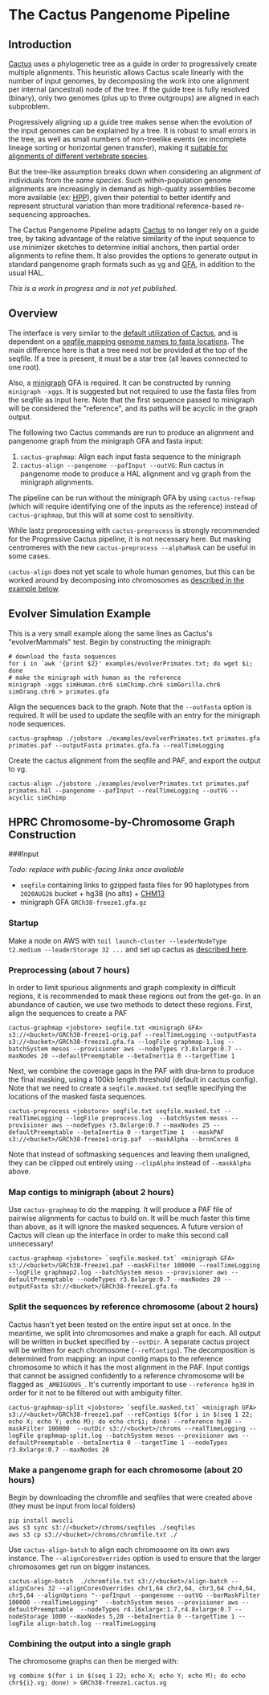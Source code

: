 The Cactus Pangenome Pipeline
===

## Introduction

[Cactus](../README.md) uses a phylogenetic tree as a guide in order to progressively create multiple alignments.  This heuristic allows Cactus scale linearly with the number of input genomes, by decomposiing the work into one alignment per internal (ancestral) node of the tree.  If the guide tree is fully resolved (binary), only two genomes (plus up to three outgroups) are aligned in each subproblem.

Progressively aligning up a guide tree makes sense when the evolution of the input genomes can be explained by a tree.  It is robust to small errors in the tree, as well as small numbers of non-treelike events (ex incomplete lineage sorting or horizontal genen transfer), making it [suitable for alignments of different vertebrate species](https://doi.org/10.1038/s41586-020-2871-y).

But the tree-like assumption breaks down when considering an alignment of individuals from the *same species*.  Such within-population genome alignments are increasingly in demand as high-quality assemblies become more available (ex: [HPP](https://humanpangenome.org/)), given their potential to better identify and represent structural variation than more traditional reference-based re-sequencing approaches.

The Cactus Pangenome Pipeline adapts [Cactus](../README.md) to no longer rely on a guide tree, by taking advantage of the relative similarity of the input sequence to use minimizer sketches to determine initial anchors, then partial order alignments to refine them.  It also provides the options to generate output in standard pangenome graph formats such as [vg](https://github.com/vgteam/vg) and [GFA](https://github.com/GFA-spec/GFA-spec), in addition to the usual HAL. 

*This is a work in progress and is not yet published.* 

## Overview

The interface is very similar to the [default utilization of Cactus](../README.md), and is dependent on a [seqfile mapping genome names to fasta locations](seqFile-the-input-file).  The main difference here is that a tree need not be provided at the top of the seqfile.  If a tree is present, it must be a star tree (all leaves connected to one root).

Also, a [minigraph](https://github.com/lh3/minigraph) GFA is required.  It can be constructed by running `minigraph -xggs`.  It is suggested but not required to use the fasta files from the seqfile as input here.  Note that the first sequence passed to minigraph will be considered the "reference", and its paths will be acyclic in the graph output.  

The following two Cactus commands are run to produce an alignment and pangenome graph from the minigraph GFA and fasta input:

1. `cactus-graphmap`: Align each input fasta sequence to the minigraph
2. `cactus-align --pangenome --pafInput --outVG`: Run cactus in pangenome mode to produce a HAL alignment and vg graph from the minigraph alignments.

The pipeline can be run without the minigraph GFA by using `cactus-refmap` (which will require identifying one of the inputs as the reference) instead of `cactus-graphmap`, but this will at some cost to sensitivity.

While lastz preprocessing with `cactus-preprocess` is strongly recommended for the Progressive Cactus pipeline, it is not necessary here.  But masking centromeres with the new `cactus-preprocess --alphaMask` can be useful in some cases.  

`cactus-align` does not yet scale to whole human genomes, but this can be worked around by decomposing into chromosomes as [described in the example below](hprc-graph-construction).

## Evolver Simulation Example

This is a very small example along the same lines as Cactus's "evolverMammals" test.  Begin by constructing the minigraph:
```
# download the fasta sequences
for i in `awk '{print $2}' examples/evolverPrimates.txt; do wget $i; done
# make the minigraph with human as the reference
minigraph -xggs simHuman.chr6 simChimp.chr6 simGorilla.chr6 simOrang.chr6 > primates.gfa
```

Align the sequences back to the graph.  Note that the `--outFasta` option is required.  It will be used to update the seqfile with an entry for the minigraph node sequences.  
```
cactus-graphmap ./jobstore ./examples/evolverPrimates.txt primates.gfa primates.paf --outputFasta primates.gfa.fa --realTimeLogging
```

Create the cactus alignment from the seqfile and PAF, and export the output to vg.
```
cactus-align ./jobstore ./examples/evolverPrimates.txt primates.paf primates.hal --pangenome --pafInput --realTimeLogging --outVG --acyclic simChimp
```

## HPRC Chromosome-by-Chromosome Graph Construction

###Input

*Todo: replace with public-facing links once available*

* `seqfile` containing links to gzipped fasta files for 90 haplotypes from `2020AUG26` bucket + hg38 (no alts) + [CHM13](https://s3.amazonaws.com/nanopore-human-wgs/chm13/assemblies/chm13.draft_v1.0.fasta.gz)
* minigraph GFA `GRCh38-freeze1.gfa.gz`

### Startup

Make a node on AWS with `toil launch-cluster --leaderNodeType t2.medium --leaderStorage 32 ...` and set up cactus as [described here](./running-in-aws.md).

### Preprocessing (about 7 hours)

In order to limit spurious alignments and graph complexity in difficult regions, it is recommended to mask these regions out from the get-go.  In an abundance of caution, we use two methods to detect these regions.  First, align the sequences to create a PAF

```
cactus-graphmap <jobstore> seqfile.txt <minigraph GFA> s3://<bucket>/GRCh38-freeze1-orig.paf --realTimeLogging --outputFasta s3://<bucket>/GRCh38-freeze1.gfa.fa --logFile graphmap-1.log --batchSystem mesos --provisioner aws --nodeTypes r3.8xlarge:0.7 --maxNodes 20 --defaultPreemptable --betaInertia 0 --targetTime 1 
```

Next, we combine the coverage gaps in the PAF with dna-brnn to produce the final masking, using a 100kb length threshold (default in cactus config).  Note that we need to create a `seqfile.masked.txt` seqfile specifying the locations of the masked fasta sequences.  

```
cactus-preprocess <jobstore> seqfile.txt seqfile.masked.txt --realTimeLogging --logFile preprocess.log  --batchSystem mesos --provisioner aws --nodeTypes r3.8xlarge:0.7 --maxNodes 25 --defaultPreemptable --betaInertia 0 --targetTime 1  --maskPAF s3://<bucket>/GRCh38-freeze1-orig.paf  --maskAlpha --brnnCores 8
```

Note that instead of softmasking sequences and leaving them unaligned, they can be clipped out entirely using `--clipAlpha` instead of `--maskAlpha` above.

### Map contigs to minigraph (about 2 hours)

Use `cactus-graphmap` to do the mapping.  It will produce a PAF file of pairwise alignments for cactus to build on.  It will be much faster this time than above, as it will ignore the masked sequences.  A future version of Cactus will clean up the interface in order to make this second call unnecessary! 

```
cactus-graphmap <jobstore> `seqfile.masked.txt` <minigraph GFA> s3://<bucket>/GRCh38-freeze1.paf --maskFilter 100000 --realTimeLogging --logFile graphmap2.log --batchSystem mesos --provisioner aws --defaultPreemptable --nodeTypes r3.8xlarge:0.7 --maxNodes 20 --outputFasta s3://<bucket>/GRCh38-freeze1.gfa.fa
```

### Split the sequences by reference chromosome (about 2 hours)

Cactus hasn't yet been tested on the entire input set at once.  In the meantime, we split into chromosomes and make a graph for each.  All output will be written in bucket specified by `--outDir`.  A separate cactus project will be written for each chromosome (`--refContigs`).  The decomposition is determined from mapping: an input contig maps to the reference chromosome to which it has the most alignment in the PAF. Input contigs that cannot be assigned confidently to a reference chromosome will be flagged as `_AMBIGUOUS_`. It's currently important to use `--reference hg38` in order for it not to be filtered out with ambiguity filter.

```
cactus-graphmap-split <jobstore> `seqfile.masked.txt` <minigraph GFA> s3://<bucket>/GRCh38-freeze1.paf --refContigs $(for i in $(seq 1 22; echo X; echo Y; echo M); do echo chr$i; done) --reference hg38 --maskFilter 100000  --outDir s3://<bucket>/chroms --realTimeLogging --logFile graphmap-split.log --batchSystem mesos --provisioner aws --defaultPreemptable --betaInertia 0 --targetTime 1 --nodeTypes r3.8xlarge:0.7 --maxNodes 20 
```

### Make a pangenome graph for each chromosome (about 20 hours)

Begin by downloading the chromfile and seqfiles that were created above (they must be input from local folders)
```
pip install awscli
aws s3 sync s3://<bucket>/chroms/seqfiles ./seqfiles
aws s3 cp s3://<bucket>/chroms/chromfile.txt ./
```

Use `cactus-align-batch` to align each chromosome on its own aws instance.  The `--alignCoresOverrides` option is used to ensure that the larger chromosomes get run on bigger instances.

```
cactus-align-batch  ./chromfile.txt s3://<bucket>/align-batch --alignCores 32 --alignCoresOverrides chr1,64 chr2,64, chr3,64 chr4,64, chr5,64 --alignOptions "--pafInput --pangenome --outVG --barMaskFilter 100000 --realTimeLogging"  --batchSystem mesos --provisioner aws --defaultPreemptable  --nodeTypes r4.16xlarge:1.7,r4.8xlarge:0.7 --nodeStorage 1000 --maxNodes 5,20 --betaInertia 0 --targetTime 1 --logFile align-batch.log --realTimeLogging
```

### Combining the output into a single graph

The chromosome graphs can then be merged with:
```
vg combine $(for i in $(seq 1 22; echo X; echo Y; echo M); do echo chr${i}.vg; done) > GRCh38-freeze1.cactus.vg
```


